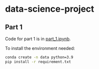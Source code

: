 # data-science-project

## Part 1

Code for part 1 is in [part_1.ipynb](part_1.ipynb).

To install the environment needed:

```bash
conda create -n data python=3.9
pip install -r requirement.txt
```
